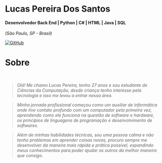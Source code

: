 # Lucas Pereira Dos Santos

#### Desenvolvedor Back End | Python | C# | HTML | Java | SQL

<i>(São Paulo, SP - Brasil)</i>

[![GitHub](https://img.shields.io/badge/GitHub-0077B5?style=for-the-badge&logo=github&logoColor=white)](https://github.com/LucasPS23)

# Sobre
<i>
<br />

>Olá! Me chamo Lucas Pereira, tenho 27 anos e sou estudante de Ciências da Computação, desde criança tenho interesse pela tecnologia e isso me levou a entrar nessa área.

>Minha jornada profissional começou como um auxiliar de informática onde tive contato profundo com um computador pela primeira vez, aprendendo como ele funciona na questão de software e hardware, os princípios de linguagens de programação e desenvolvimento de softwares.

>Além de minhas habilidades técnicas, sou uma pessoa calma e não tenho problemas em aprender coisas novas, procuro sempre me desenvolver da maneira mais rápida e prática possível, expandindo meus conhecimentos para poder ajudar os outros da melhor maneira que consigo.
